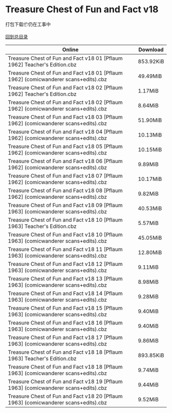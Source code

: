 # Treasure Chest of Fun and Fact v18

打包下载📦仍在工事中

[回到总目录](/Catalogs.md)







Online | Download
--- | ---
Treasure Chest of Fun and Fact v18 01 [Pflaum 1962] Teacher's Edition.cbz | 853.92KiB
Treasure Chest of Fun and Fact v18 01 [Pflaum 1962] (comicwanderer scans+edits).cbz | 49.49MiB
Treasure Chest of Fun and Fact v18 02 [Pflaum 1962] Teacher's Edition.cbz | 1.17MiB
Treasure Chest of Fun and Fact v18 02 [Pflaum 1962] (comicwanderer scans+edits).cbz | 8.64MiB
Treasure Chest of Fun and Fact v18 03 [Pflaum 1962] (comicwanderer scans+edits).cbz | 51.90MiB
Treasure Chest of Fun and Fact v18 04 [Pflaum 1962] (comicwanderer scans+edits).cbz | 10.13MiB
Treasure Chest of Fun and Fact v18 05 [Pflaum 1962] (comicwanderer scans+edits).cbz | 10.15MiB
Treasure Chest of Fun and Fact v18 06 [Pflaum 1962] (comicwanderer scans+edits).cbz | 9.89MiB
Treasure Chest of Fun and Fact v18 07 [Pflaum 1962] (comicwanderer scans+edits).cbz | 10.17MiB
Treasure Chest of Fun and Fact v18 08 [Pflaum 1962] (comicwanderer scans+edits).cbz | 9.82MiB
Treasure Chest of Fun and Fact v18 09 [Pflaum 1963] (comicwanderer scans+edits).cbz | 40.53MiB
Treasure Chest of Fun and Fact v18 10 [Pflaum 1963] Teacher's Edition.cbz | 5.57MiB
Treasure Chest of Fun and Fact v18 10 [Pflaum 1963] (comicwanderer scans+edits).cbz | 45.05MiB
Treasure Chest of Fun and Fact v18 11 [Pflaum 1963] (comicwanderer scans+edits).cbz | 12.80MiB
Treasure Chest of Fun and Fact v18 12 [Pflaum 1963] (comicwanderer scans+edits).cbz | 9.11MiB
Treasure Chest of Fun and Fact v18 13 [Pflaum 1963] (comicwanderer scans+edits).cbz | 8.98MiB
Treasure Chest of Fun and Fact v18 14 [Pflaum 1963] (comicwanderer scans+edits).cbz | 9.28MiB
Treasure Chest of Fun and Fact v18 15 [Pflaum 1963] (comicwanderer scans+edits).cbz | 9.40MiB
Treasure Chest of Fun and Fact v18 16 [Pflaum 1963] (comicwanderer scans+edits).cbz | 9.40MiB
Treasure Chest of Fun and Fact v18 17 [Pflaum 1963] (comicwanderer scans+edits).cbz | 9.86MiB
Treasure Chest of Fun and Fact v18 18 [Pflaum 1963] Teacher's Edition.cbz | 893.85KiB
Treasure Chest of Fun and Fact v18 18 [Pflaum 1963] (comicwanderer scans+edits).cbz | 9.74MiB
Treasure Chest of Fun and Fact v18 19 [Pflaum 1963] (comicwanderer scans+edits).cbz | 9.44MiB
Treasure Chest of Fun and Fact v18 20 [Pflaum 1963] (comicwanderer scans+edits).cbz | 9.52MiB